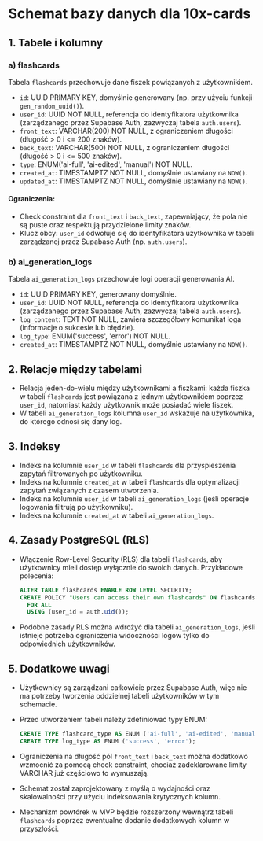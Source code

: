 # Schemat bazy danych dla 10x-cards

## 1. Tabele i kolumny

### a) flashcards

Tabela `flashcards` przechowuje dane fiszek powiązanych z użytkownikiem.

- `id`: UUID PRIMARY KEY, domyślnie generowany (np. przy użyciu funkcji `gen_random_uuid()`).
- `user_id`: UUID NOT NULL, referencja do identyfikatora użytkownika (zarządzanego przez Supabase Auth, zazwyczaj tabela `auth.users`).
- `front_text`: VARCHAR(200) NOT NULL, z ograniczeniem długości (długość > 0 i <= 200 znaków).
- `back_text`: VARCHAR(500) NOT NULL, z ograniczeniem długości (długość > 0 i <= 500 znaków).
- `type`: ENUM('ai-full', 'ai-edited', 'manual') NOT NULL.
- `created_at`: TIMESTAMPTZ NOT NULL, domyślnie ustawiany na `NOW()`.
- `updated_at`: TIMESTAMPTZ NOT NULL, domyślnie ustawiany na `NOW()`.

#### Ograniczenia:

- Check constraint dla `front_text` i `back_text`, zapewniający, że pola nie są puste oraz respektują przydzielone limity znaków.
- Klucz obcy: `user_id` odwołuje się do identyfikatora użytkownika w tabeli zarządzanej przez Supabase Auth (np. `auth.users`).

### b) ai_generation_logs

Tabela `ai_generation_logs` przechowuje logi operacji generowania AI.

- `id`: UUID PRIMARY KEY, generowany domyślnie.
- `user_id`: UUID NOT NULL, referencja do identyfikatora użytkownika (zarządzanego przez Supabase Auth, zazwyczaj tabela `auth.users`).
- `log_content`: TEXT NOT NULL, zawiera szczegółowy komunikat loga (informacje o sukcesie lub błędzie).
- `log_type`: ENUM('success', 'error') NOT NULL.
- `created_at`: TIMESTAMPTZ NOT NULL, domyślnie ustawiany na `NOW()`.

## 2. Relacje między tabelami

- Relacja jeden-do-wielu między użytkownikami a fiszkami: każda fiszka w tabeli `flashcards` jest powiązana z jednym użytkownikiem poprzez `user_id`, natomiast każdy użytkownik może posiadać wiele fiszek.
- W tabeli `ai_generation_logs` kolumna `user_id` wskazuje na użytkownika, do którego odnosi się dany log.

## 3. Indeksy

- Indeks na kolumnie `user_id` w tabeli `flashcards` dla przyspieszenia zapytań filtrowanych po użytkowniku.
- Indeks na kolumnie `created_at` w tabeli `flashcards` dla optymalizacji zapytań związanych z czasem utworzenia.
- Indeks na kolumnie `user_id` w tabeli `ai_generation_logs` (jeśli operacje logowania filtrują po użytkowniku).
- Indeks na kolumnie `created_at` w tabeli `ai_generation_logs`.

## 4. Zasady PostgreSQL (RLS)

- Włączenie Row-Level Security (RLS) dla tabeli `flashcards`, aby użytkownicy mieli dostęp wyłącznie do swoich danych. Przykładowe polecenia:

  ```sql
  ALTER TABLE flashcards ENABLE ROW LEVEL SECURITY;
  CREATE POLICY "Users can access their own flashcards" ON flashcards
    FOR ALL
    USING (user_id = auth.uid());
  ```

- Podobne zasady RLS można wdrożyć dla tabeli `ai_generation_logs`, jeśli istnieje potrzeba ograniczenia widoczności logów tylko do odpowiednich użytkowników.

## 5. Dodatkowe uwagi

- Użytkownicy są zarządzani całkowicie przez Supabase Auth, więc nie ma potrzeby tworzenia oddzielnej tabeli użytkowników w tym schemacie.
- Przed utworzeniem tabeli należy zdefiniować typy ENUM:

  ```sql
  CREATE TYPE flashcard_type AS ENUM ('ai-full', 'ai-edited', 'manual');
  CREATE TYPE log_type AS ENUM ('success', 'error');
  ```

- Ograniczenia na długość pól `front_text` i `back_text` można dodatkowo wzmocnić za pomocą check constraint, chociaż zadeklarowane limity VARCHAR już częściowo to wymuszają.
- Schemat został zaprojektowany z myślą o wydajności oraz skalowalności przy użyciu indeksowania krytycznych kolumn.
- Mechanizm powtórek w MVP będzie rozszerzony wewnątrz tabeli `flashcards` poprzez ewentualne dodanie dodatkowych kolumn w przyszłości. 